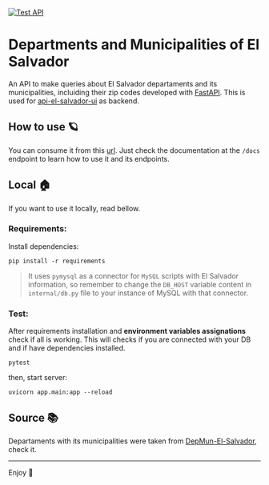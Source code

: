 [![Test API](https://github.com/standoge/api-El-Salvador/actions/workflows/testing.yml/badge.svg)](https://github.com/standoge/api-El-Salvador/actions/workflows/testing.yml)

# Departments and Municipalities of El Salvador

An API to make queries about El Salvador departaments and its municipalities, incluiding their zip codes developed with [FastAPI](https://fastapi.tiangolo.com/). This is used for [api-el-salvador-ui](https://github.com/caeher/api-El-Salvador-UI) as backend.

## How to use :ringed_planet:
You can consume it from this [url](https://api-sv-maquilishuat.herokuapp.com/). Just check the documentation at the `/docs` endpoint to learn how to use it and its endpoints.

## Local 🏠

If you want to use it locally, read bellow.

### Requirements:

Install dependencies:

```
pip install -r requirements
```

> It uses `pymysql` as a connector for `MySQL` scripts with El Salvador information, so remember to change the `DB_HOST` variable content in `internal/db.py` file to your instance of MySQL with that connector.

### Test:

After requirements installation and **environment variables assignations** check if all is working. This will checks if you are connected with your DB and if have dependencies installed.

```
pytest
```

then, start server:

```
uvicorn app.main:app --reload
```

## Source :books:

Departaments with its municipalities were taken from [DepMun-El-Salvador](https://github.com/SamBurgos/DepMun-El-Salvador), check it.

----
Enjoy :bamboo:
